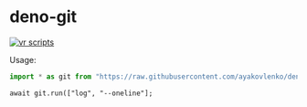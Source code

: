 # deno-git

[![vr scripts](https://badges.velociraptor.run/flat.svg)](https://velociraptor.run)

Usage:

```typescript
import * as git from "https://raw.githubusercontent.com/ayakovlenko/deno-git/v$VERSION/mod.ts";
```

```
await git.run(["log", "--oneline"];
```
